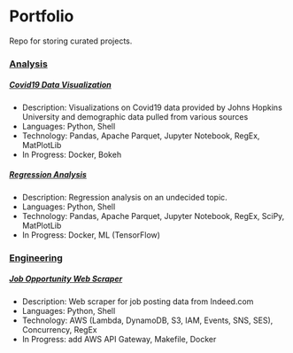 # Portfolio
Repo for storing curated projects.

### [Analysis](./stat)

##### [Covid19 Data Visualization](./stat/covid19)
- Description: Visualizations on Covid19 data provided by Johns Hopkins University and demographic data pulled from various sources
- Languages: Python, Shell
- Technology: Pandas, Apache Parquet, Jupyter Notebook, RegEx, MatPlotLib
- In Progress: Docker, Bokeh

##### [Regression Analysis](./stat)
- Description: Regression analysis on an undecided topic.
- Languages: Python, Shell
- Technology: Pandas, Apache Parquet, Jupyter Notebook, RegEx, SciPy, MatPlotLib
- In Progress: Docker, ML (TensorFlow)

### [Engineering](./engr)

##### [Job Opportunity Web Scraper](./engr/indeed)
- Description: Web scraper for job posting data from Indeed.com
- Languages: Python, Shell
- Technology: AWS (Lambda, DynamoDB, S3, IAM, Events, SNS, SES), Concurrency, RegEx
- In Progress: add AWS API Gateway, Makefile, Docker


<!--

##### Personal Website
- Description - Static website hosted by GitHub
- Languages: JavaScript, HTML, CSS
- Technology: GitHub, Jekyll
- In Progress: all...

##### GoGetMyWeather
- Description: FAAS to pull weather data from API
- Languages: GoLang, Shell
- Technology: AWS (API Gateway, Lambda)
- In Progress: all...
 -->
